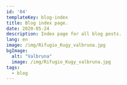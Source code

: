 ```yaml
---
id: '04'
templateKey: blog-index
title: Blog index page.
date: 2020-05-24
description: Index page for all blog posts.
lang: en
image: /img/Rifugio_Kugy_valbruna.jpg
bgImage:
  alt: "Valbruna"
  image: /img/Rifugio_Kugy_valbruna.jpg
tags:
  - blog
---
```

